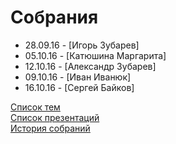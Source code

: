 # Собрания
- 28.09.16 - [Игорь Зубарев]
- 05.10.16 - [Катюшина Маргарита]
- 12.10.16 - [Александр Зубарев]
- 09.10.16 - [Иван Иванюк]
- 16.10.16 - [Сергей Байков]

[Список тем](topics.md)  
[Список презентаций](presentation.md)  
[История собраний](history.md)  
